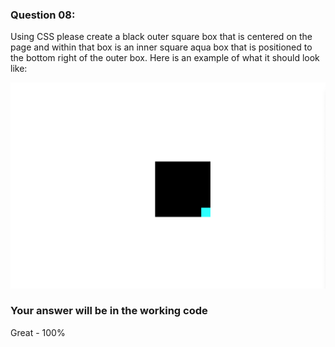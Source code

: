 ### Question 08:

Using CSS please create a black outer square box that is centered on the page and within that box is an inner square aqua box that is positioned to the bottom right of the outer box. Here is an example of what it should look like:

<img src="./example.png" alt="example of how the boxes should look on the page">


### Your answer will be in the working code

Great - 100%